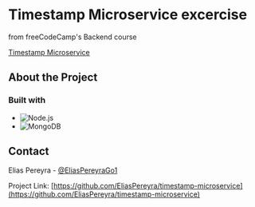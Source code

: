 # Timestamp Microservice excercise
from freeCodeCamp's Backend course

[Timestamp Microservice](https://www.freecodecamp.org/learn/apis-and-microservices/apis-and-microservices-projects/timestamp-microservice)

## About the Project

### Built with

* ![Node.js][Node.js]
* ![MongoDB][MongoDB]

[Node.js]: https://img.shields.io/badge/node.js-339933?style=for-the-badge&logo=nodedotjs&logoColor=white
[MongoDB]: https://img.shields.io/badge/mongodb-47A248?style=for-the-badge&logo=mongodb&logoColor=white

## Contact

Elias Pereyra - [@EliasPereyraGo1](https://twitter.com/EliasPereyraGo1)

Project Link: [https://github.com/EliasPereyra/timestamp-microservice](https://github.com/EliasPereyra/timestamp-microservice)
